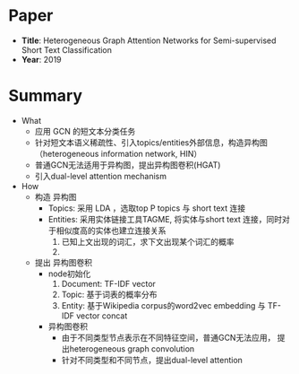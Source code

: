 # Paper

- **Title**: Heterogeneous Graph Attention Networks for Semi-supervised Short Text Classification
- **Year**: 2019

# Summary

- What
  - 应用 GCN 的短文本分类任务
  - 针对短文本语义稀疏性、引入topics/entities外部信息，构造异构图（heterogeneous information network, HIN）
  - 普通GCN无法适用于异构图，提出异构图卷积(HGAT)
  - 引入dual-level attention mechanism
- How
  - 构造 异构图
    - Topics: 采用 LDA ，选取top P topics 与 short text 连接
    - Entities: 采用实体链接工具TAGME, 将实体与short text 连接，同时对于相似度高的实体也建立连接关系
      1. 已知上文出现的词汇，求下文出现某个词汇的概率
      2. 
  - 提出 异构图卷积
    - node初始化
      1. Document: TF-IDF vector
      2. Topic: 基于词表的概率分布
      3. Entity: 基于Wikipedia corpus的word2vec embedding 与 TF-IDF vector concat
    - 异构图卷积
      - 由于不同类型节点表示在不同特征空间，普通GCN无法应用， 提出heterogeneous graph convolution
      - 针对不同类型和不同节点，提出dual-level attention